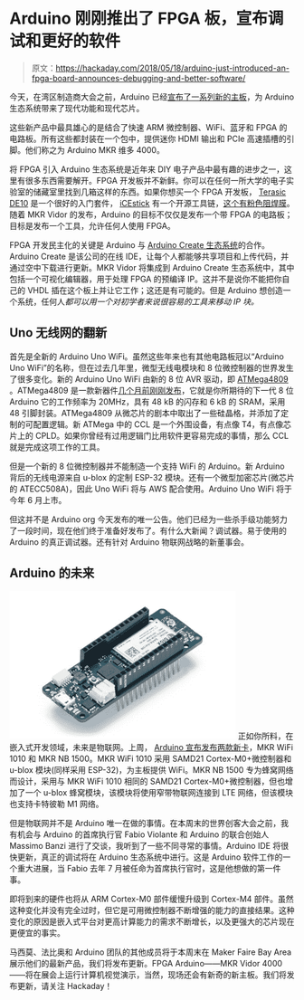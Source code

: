 # Arduino 刚刚推出了 FPGA 板，宣布调试和更好的软件

> 原文：<https://hackaday.com/2018/05/18/arduino-just-introduced-an-fpga-board-announces-debugging-and-better-software/>

今天，在湾区制造商大会之前，Arduino 已经[宣布了一系列新的主板](https://blog.arduino.cc/2018/05/17/say-hello-to-the-next-generation-of-arduino-boards/)，为 Arduino 生态系统带来了现代功能和现代芯片。

这些新产品中最具雄心的是结合了快速 ARM 微控制器、WiFi、蓝牙和 FPGA 的电路板。所有这些都封装在一个包中，提供迷你 HDMI 输出和 PCIe 高速插槽的引脚。他们称之为 Arduino MKR 维多 4000。

将 FPGA 引入 Arduino 生态系统是近年来 DIY 电子产品中最有趣的进步之一，这里有很多东西需要解开。FPGA 开发板并不新鲜。你可以在任何一所大学的电子实验室的储藏室里找到几箱这样的东西。如果你想买一个 FPGA 开发板， [Terasic DE10](http://www.terasic.com.tw/cgi-bin/page/archive.pl?Language=English&No=1046) 是一个很好的入门套件， [iCEstick](http://www.latticesemi.com/icestick) 有一个开源工具链，[这个有粉色阻焊膜](https://hackaday.com/2016/11/04/new-part-day-pynq-zynq/)。随着 MKR Vidor 的发布，Arduino 的目标不仅仅是发布一个带 FPGA 的电路板；目标是发布一个工具，允许任何人使用 FPGA。

FPGA 开发民主化的关键是 Arduino 与 [Arduino Create 生态系统](https://create.arduino.cc/)的合作。Arduino Create 是该公司的在线 IDE，让每个人都能够共享项目和上传代码，并通过空中下载进行更新。MKR Vidor 将集成到 Arduino Create 生态系统中，其中包括一个可视化编辑器，用于处理 FPGA 的预编译 IP。这并不是说你不能把你自己的 VHDL 插在这个板上并让它工作；这还是有可能的。但是 Arduino 想创造一个系统，任何人*都可以用一个对初学者来说很容易的工具来移动 IP 块。*

## Uno 无线网的翻新

首先是全新的 Arduino Uno WiFi。虽然这些年来也有其他电路板冠以“Arduino Uno WiFi”的名称，但在过去几年里，微型无线电模块和 8 位微控制器的世界发生了很多变化。新的 Arduino Uno WiFi 由新的 8 位 AVR 驱动，即 [ATMega4809](http://www.microchip.com/wwwproducts/en/ATMEGA4809) 。ATMega4809 是一款新器件[几个月前刚刚发布](https://hackaday.com/2018/03/02/new-part-day-atmegas-with-programmable-logic/)，它就是你所期待的下一代 8 位 Arduino 它的工作频率为 20MHz，具有 48 kB 的闪存和 6 kB 的 SRAM，采用 48 引脚封装。ATMega4809 从微芯片的剧本中取出了一些硅晶格，并添加了定制的可配置逻辑。新 ATMega 中的 CCL 是一个外围设备，有点像 T4，有点像芯片上的 CPLD。如果你曾经有过用逻辑门比用软件更容易完成的事情，那么 CCL 就是完成这项工作的工具。

但是一个新的 8 位微控制器并不能制造一个支持 WiFi 的 Arduino。新 Arduino 背后的无线电源来自 u-blox 的定制 ESP-32 模块。还有一个微型加密芯片(微芯片的 ATECC508A)，因此 Uno WiFi 将与 AWS 配合使用。Arduino Uno WiFi 将于今年 6 月上市。

但这并不是 Arduino org 今天发布的唯一公告。他们已经为一些杀手级功能努力了一段时间，现在他们终于准备好发布了。有什么大新闻？调试器。易于使用的 Arduino 的真正调试器。还有针对 Arduino 物联网战略的新董事会。

## Arduino 的未来

[![](img/b2271280d5d065ae4f75f7d8c5ad44ab.png)](https://hackaday.com/wp-content/uploads/2018/05/mkrnb1500.jpg) 正如你所料，在嵌入式开发领域，未来是物联网。上周， [Arduino 宣布发布两款新卡](https://blog.arduino.cc/2018/05/12/the-mkr-family-gets-bigger-with-two-new-iot-boards/)，MKR WiFi 1010 和 MKR NB 1500。MKR WiFi 1010 采用 SAMD21 Cortex-M0+微控制器和 u-blox 模块(同样采用 ESP-32)，为主板提供 WiFi。MKR NB 1500 专为蜂窝网络而设计，采用与 MKR WiFi 1010 相同的 SAMD21 Cortex-M0+微控制器，但也增加了一个 u-blox 蜂窝模块，该模块将使用窄带物联网连接到 LTE 网络，但该模块也支持卡特彼勒 M1 网络。

但是物联网并不是 Arduino 唯一在做的事情。在本周末的世界创客大会之前，我有机会与 Arduino 的首席执行官 Fabio Violante 和 Arduino 的联合创始人 Massimo Banzi 进行了交谈，我听到了一些不同寻常的事情。Arduino IDE 将很快更新，真正的调试将在 Arduino 生态系统中进行。这是 Arduino 软件工作的一个重大进展，当 Fabio 去年 7 月被任命为首席执行官时，这是他想做的第一件事。

即将到来的硬件也将从 ARM Cortex-M0 部件缓慢升级到 Cortex-M4 部件。虽然这种变化并没有完全过时，但它是可用微控制器不断增强的能力的直接结果。这种变化的原因是嵌入式平台对更高计算能力的需求不断增长，以及更强大的芯片现在更便宜的事实。

马西莫、法比奥和 Arduino 团队的其他成员将于本周末在 Maker Faire Bay Area 展示他们的最新产品，我们将发布更新。FPGA Arduino——MKR Vidor 4000——将在展会上运行计算机视觉演示，当然，现场还会有新奇的新主板。我们将发布更新，请关注 Hackaday！